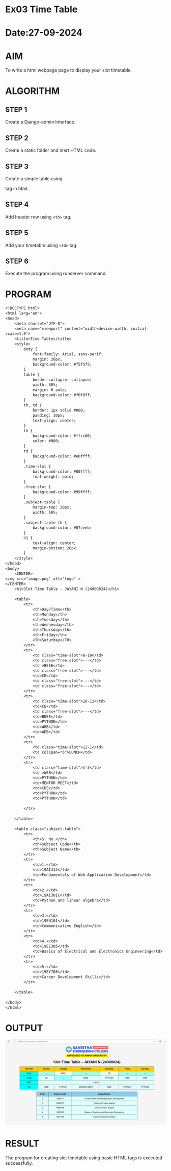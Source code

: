 # Ex03 Time Table
# Date:27-09-2024
# AIM
To write a html webpage page to display your slot timetable.

# ALGORITHM
## STEP 1
Create a Django-admin Interface.

## STEP 2
Create a static folder and inert HTML code.

## STEP 3
Create a simple table using <table> tag in html.

## STEP 4
Add header row using `<th>` tag.

## STEP 5
Add your timetable using `<td>` tag.

## STEP 6
Execute the program using runserver command.

# PROGRAM

    <!DOCTYPE html>
    <html lang="en">
    <head>
        <meta charset="UTF-8">
        <meta name="viewport" content="width=device-width, initial-scale=1.0">
        <title>Time Table</title>
        <style>
            body {
                font-family: Arial, sans-serif;
                margin: 20px;
                background-color: #f5f5f5;
            }
            table {
                border-collapse: collapse;
                width: 80%;
                margin: 0 auto;
                background-color: #f0f8ff;
            }
            th, td {
                border: 1px solid #000;
                padding: 10px;
                text-align: center;
            }
            th {
                background-color: #ffcc00;
                color: #000;
            }
            td {
                background-color: #e0ffff;
            }
            .time-slot {
                background-color: #00ffff;
                font-weight: bold;
            }
            .free-slot {
                background-color: #99ffff;
            }
            .subject-table {
                margin-top: 20px;
                width: 60%;
            }
            .subject-table th {
                background-color: #87ceeb;
            }
            h1 {
                text-align: center;
                margin-bottom: 20px;
            }
        </style>
    </head>
    <body>
        <CENTER>
    <img src="image.png" alt="logo" >
    </CENTER>
        <h1>Slot Time Table - JAYANI N (24900024)</h1>

        <table>
            <tr>
                <th>Day/Time</th>
                <th>Monday</th>
                <th>Tuesday</th>
                <th>Wednesday</th>
                <th>Thursday</th>
                <th>Friday</th>
                <TH>Saturday</TH>
            </tr>
            <tr>
                <td class="time-slot">8-10</td>
                <td class="free-slot">---</td>
                <td >BEEE</td>
                <td class="free-slot">---</td>
                <td>CE</td>
                <td class="free-slot">---</td>
                <td class="free-slot">---</td>
            </tr>
            <tr>
                <td class="time-slot">10-12</td>
                <td>CE</td>
                <td class="free-slot">---</td>
                <td>BEEE</td>
                <td>PYTHON</td>
                <td>WEB</td>
                <td>WEB</td>
            </tr>
            <tr>
                <td class="time-slot">12-1</td>
                <td colspan="6">LUNCH</td>
            </tr>
            <tr>
                <td class="time-slot">1-3</td>
                <td >WEB</td>
                <td>PYTHON</td>
                <td>MENTOR MEET</td>
                <td>CDS</td>
                <td>PYTHON</td>
                <td>PYTHON</td>

            </tr>

        </table>

        <table class="subject-table">
            <tr>
                <th>S. No.</th>
                <th>Subject Code</th>
                <th>Subject Name</th>
            </tr>
            <tr>
                <td>1.</td>
                <td>19AI414</td>
                <td>Fundamentals of Web Application Development</td>
            </tr>
            <tr>
                <td>2.</td>
                <td>19AI301C</td>
                <td>Python and linear algebra</td>
            </tr>
            <tr>
                <td>3.</td>
                <td>19EN101</td>
                <td>Communicative English</td>
            </tr>
            <tr>
                <td>4.</td>
                <td>19EE305</td>
                <td>Basics of Electrical and Electronics Engineering</td>
            </tr>
            <tr>
                <td>5.</td>
                <td>19EY708</td>
                <td>Career Development Skills</td>
            </tr>

        </table>

    </body>
    </html>

# OUTPUT

![alt text](<Screenshot 2024-11-21 182339.png>)

# RESULT
The program for creating slot timetable using basic HTML tags is executed successfully.
